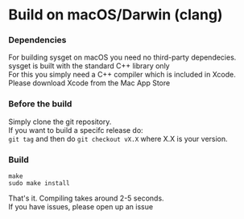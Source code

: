 # Build on macOS/Darwin (clang)
### Dependencies
For building sysget on macOS you need no third-party dependecies.<br>
sysget is built with the standard C++ library only<br>
For this you simply need a C++ compiler which is included in Xcode.<br>
Please download Xcode from the Mac App Store<br>
### Before the build
Simply clone the git repository.<br>
If you want to build a specifc release do:<br>
`git tag` and then do `git checkout vX.X` where X.X is your version.<br>
### Build
```
make
sudo make install
```
That's it. Compiling takes around 2-5 seconds.<br>
If you have issues, please open up an issue
